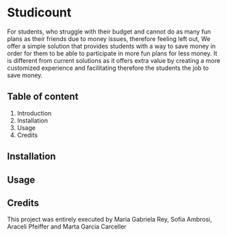 # Studicount
For students,  who struggle with their budget and cannot do as many fun plans as their friends due to money issues, therefore feeling left out, We offer a simple solution that provides students with a way to save money in order for them to be able to participate in more fun plans for less money. It is different from current solutions as it offers extra value by creating a more customized experience and facilitating therefore the students the job to save money.


## Table of content
1. Introduction
2. Installation
3. Usage
4. Credits


## Installation 

## Usage

## Credits 
This project was entirely executed by Maria Gabriela Rey, Sofia Ambrosi, Araceli Pfeiffer and Marta Garcia Carceller
